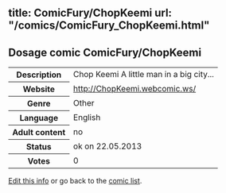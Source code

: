 title: ComicFury/ChopKeemi
url: "/comics/ComicFury_ChopKeemi.html"
---
Dosage comic ComicFury/ChopKeemi
-----------------------------------------

<p id="msg"></p>
<script type="text/javascript">
if (window.location.search === '?edit_info_mail=sent_ok') {
  var elem = document.getElementById("msg");
  elem.innerHTML = 'Edited information sucessfully sent for review, which is usually done daily. Thanks!';
  elem.className = 'ok';
}
</script>
<table class="comicinfo">
<tr>
<th>Description</th><td>Chop Keemi A little man in a big city...</td>
</tr>
<tr>
<th>Website</th><td><a href="http://ChopKeemi.webcomic.ws/">http://ChopKeemi.webcomic.ws/</a></td>
</tr>
<tr>
<th>Genre</th><td>Other</td>
</tr>
<tr>
<th>Language</th><td>English</td>
</tr>
<tr>
<th>Adult content</th><td>no</td>
</tr>
<tr>
<th>Status</th><td>ok on 22.05.2013</td>
</tr>
<tr>
<th>Votes</th><td>0</td>
</tr>
</table>

[Edit this info](ComicFury_ChopKeemi_edit.html) or go back to the [comic list](../comic-index.html).
